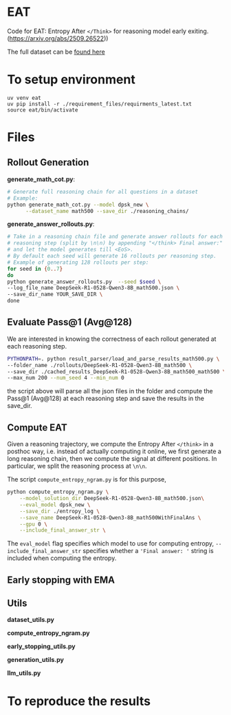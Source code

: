 # EAT

Code for EAT: Entropy After `</Think>` for reasoning model early exiting. (https://arxiv.org/abs/2509.26522))

The full dataset can be [found here](https://huggingface.co/datasets/xidulu/eat_rollouts)


# To setup environment
```
uv venv eat
uv pip install -r ./requirement_files/requirments_latest.txt
source eat/bin/activate
```

# Files

## Rollout Generation

**generate_math_cot.py**:
```bash
# Generate full reasoning chain for all questions in a dataset
# Example:
python generate_math_cot.py --model dpsk_new \
      --dataset_name math500 --save_dir ./reasoning_chains/
```

**generate_answer_rollouts.py**:
```bash
# Take in a reasoning chain file and generate answer rollouts for each
# reasoning step (split by \n\n) by appending "</think> Final answer:"
# and let the model generates till <EoS>.
# By default each seed will generate 16 rollouts per reasoning step.
# Example of generating 128 rollouts per step:
for seed in {0..7}
do
python generate_answer_rollouts.py  --seed $seed \
--log_file_name DeepSeek-R1-0528-Qwen3-8B_math500.json \
--save_dir_name YOUR_SAVE_DIR \
done
```

## Evaluate Pass@1 (Avg@128)
We are interested in knowing the correctness of each rollout generated at each reasoning step.

```bash
PYTHONPATH=. python result_parser/load_and_parse_results_math500.py \
--folder_name ./rollouts/DeepSeek-R1-0528-Qwen3-8B_math500 \
--save_dir ./cached_results_DeepSeek-R1-0528-Qwen3-8B_math500_math500 \
--max_num 200 --num_seed 4 --min_num 0
```
the script above will parse all the json files in the folder and compute the Pass@1 (Avg@128)
at each reasoning step and save the results in the save_dir.

## Compute EAT
Given a reasoning trajectory, we compute the Entropy After `</think>` in a posthoc way,
i.e. instead of actually computing it online, we first generate a long reasoning chain,
then we compute the signal at different positions. 
In particular, we split the reasoning process at `\n\n`.

The script `compute_entropy_ngram.py` is for this purpose,
```bash
python compute_entropy_ngram.py \
    --model_solution_dir DeepSeek-R1-0528-Qwen3-8B_math500.json\
    --eval_model dpsk_new \
    --save_dir ./entropy_log \
    --save_name DeepSeek-R1-0528-Qwen3-8B_math500WithFinalAns \
    --gpu 0 \
    --include_final_answer_str \
```

The `eval_model` flag specifies which model to use for computing entropy,
`--include_final_answer_str` specifies whether a `'Final answer: '` string is included when computing
the entropy.

## Early stopping with EMA

## Utils

**dataset_utils.py**

**compute_entropy_ngram.py**

**early_stopping_utils.py**

**generation_utils.py**

**llm_utils.py**


# To reproduce the results
